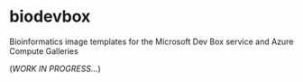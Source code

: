 # biodevbox
Bioinformatics image templates for the Microsoft Dev Box service and Azure Compute Galleries

(_WORK IN PROGRESS..._)

